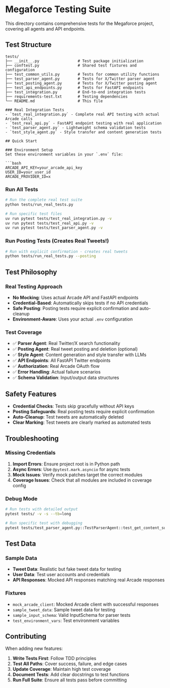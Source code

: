 # Megaforce Testing Suite

This directory contains comprehensive tests for the Megaforce project, covering all agents and API endpoints.

## Test Structure

```
tests/
├── __init__.py                 # Test package initialization
├── conftest.py                 # Shared test fixtures and configuration
├── test_common_utils.py        # Tests for common utility functions
├── test_parser_agent.py        # Tests for X/Twitter parser agent
├── test_posting_agent.py       # Tests for X/Twitter posting agent
├── test_api_endpoints.py       # Tests for FastAPI endpoints
├── test_integration.py         # End-to-end integration tests
├── requirements-test.txt       # Testing dependencies
└── README.md                   # This file

### Real Integration Tests
- `test_real_integration.py` - Complete real API testing with actual Arcade calls
- `test_real_api.py` - FastAPI endpoint testing with real application
- `test_parser_agent.py` - Lightweight schema validation tests
- `test_style_agent.py` - Style transfer and content generation tests

## Quick Start

### Environment Setup
Set these environment variables in your `.env` file:

```bash
ARCADE_API_KEY=your_arcade_api_key
USER_ID=your_user_id
ARCADE_PROVIDER_ID=x
```

### Run All Tests
```bash
# Run the complete real test suite
python tests/run_real_tests.py

# Run specific test files
uv run pytest tests/test_real_integration.py -v
uv run pytest tests/test_real_api.py -v
uv run pytest tests/test_parser_agent.py -v
```

### Run Posting Tests (Creates Real Tweets!)
```bash
# Run with explicit confirmation - creates real tweets
python tests/run_real_tests.py --posting
```

## Test Philosophy

### Real Testing Approach
- **No Mocking**: Uses actual Arcade API and FastAPI endpoints
- **Credential-Based**: Automatically skips tests if no API credentials
- **Safe Posting**: Posting tests require explicit confirmation and auto-cleanup
- **Environment-Aware**: Uses your actual `.env` configuration

### Test Coverage
- ✅ **Parser Agent**: Real Twitter/X search functionality
- ✅ **Posting Agent**: Real tweet posting and deletion (optional)
- ✅ **Style Agent**: Content generation and style transfer with LLMs
- ✅ **API Endpoints**: All FastAPI Twitter endpoints
- ✅ **Authorization**: Real Arcade OAuth flow
- ✅ **Error Handling**: Actual failure scenarios
- ✅ **Schema Validation**: Input/output data structures

## Safety Features

- **Credential Checks**: Tests skip gracefully without API keys
- **Posting Safeguards**: Real posting tests require explicit confirmation
- **Auto-Cleanup**: Test tweets are automatically deleted
- **Clear Marking**: Test tweets are clearly marked as automated tests

## Troubleshooting

### Missing Credentials
1. **Import Errors**: Ensure project root is in Python path
2. **Async Errors**: Use `@pytest.mark.asyncio` for async tests
3. **Mock Issues**: Verify mock patches target the correct modules
4. **Coverage Issues**: Check that all modules are included in coverage config

### Debug Mode
```bash
# Run tests with detailed output
pytest tests/ -v -s --tb=long

# Run specific test with debugging
pytest tests/test_parser_agent.py::TestParserAgent::test_get_content_success -v -s
```

## Test Data

### Sample Data
- **Tweet Data**: Realistic but fake tweet data for testing
- **User Data**: Test user accounts and credentials
- **API Responses**: Mocked API responses matching real Arcade responses

### Fixtures
- `mock_arcade_client`: Mocked Arcade client with successful responses
- `sample_tweet_data`: Sample tweet data for testing
- `sample_input_schema`: Valid InputSchema for parser tests
- `test_environment_vars`: Test environment variables

## Contributing

When adding new features:
1. **Write Tests First**: Follow TDD principles
2. **Test All Paths**: Cover success, failure, and edge cases
3. **Update Coverage**: Maintain high test coverage
4. **Document Tests**: Add clear docstrings to test functions
5. **Run Full Suite**: Ensure all tests pass before committing
